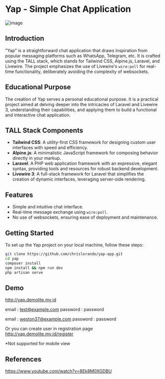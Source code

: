 # Yap - Simple Chat Application

![image](https://github.com/chrislorando/yap-app/assets/10240380/f2a24ee0-9104-465e-9d4b-bdc1e4c77849)

## Introduction

"Yap" is a straightforward chat application that draws inspiration from popular messaging platforms such as WhatsApp, Telegram, etc. It is crafted using the TALL stack, which stands for Tailwind CSS, Alpine.js, Laravel, and Livewire. The project emphasizes the use of Livewire's `wire:poll` for real-time functionality, deliberately avoiding the complexity of websockets.

## Educational Purpose

The creation of Yap serves a personal educational purpose. It is a practical project aimed at delving deeper into the intricacies of Laravel and Livewire 3, understanding their capabilities, and applying them to build a functional and interactive chat application.

## TALL Stack Components

-   **Tailwind CSS**: A utility-first CSS framework for designing custom user interfaces with speed and efficiency.
-   **Alpine.js**: A minimalistic JavaScript framework for composing behavior directly in your markup.
-   **Laravel**: A PHP web application framework with an expressive, elegant syntax, providing tools and resources for robust backend development.
-   **Livewire 3**: A full-stack framework for Laravel that simplifies the creation of dynamic interfaces, leveraging server-side rendering.

## Features

-   Simple and intuitive chat interface.
-   Real-time message exchange using `wire:poll`.
-   No use of websockets, ensuring ease of deployment and maintenance.

## Getting Started

To set up the Yap project on your local machine, follow these steps:

```bash
git clone https://github.com/chrislorando/yap-app.git
cd yap
composer install
npm install && npm run dev
php artisan serve
```

## Demo

http://yap.demolite.my.id

email : test@example.com
password : password

email : weston37@example.com
password : password

Or you can create user in registration page
http://yap.demolite.my.id/register

*Not supported for mobile view

## References

https://www.youtube.com/watch?v=8Ek8M0XGDBU
